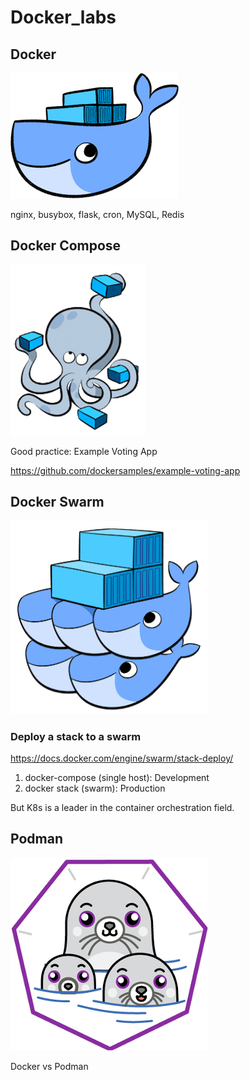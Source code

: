 # Docker_labs

## Docker

<img src="https://github.com/cly1213/Docker_labs/blob/main/img/docker.png"/>

nginx, busybox, flask, cron, MySQL, Redis

## Docker Compose

<img src="https://github.com/cly1213/Docker_labs/blob/main/img/docker-compose.png"/>

Good practice: Example Voting App

https://github.com/dockersamples/example-voting-app

## Docker Swarm

<img src="https://github.com/cly1213/Docker_labs/blob/main/img/docker-swarm.png"/>

### Deploy a stack to a swarm 
https://docs.docker.com/engine/swarm/stack-deploy/

1. docker-compose (single host): Development 
2. docker stack (swarm): Production

But K8s is a leader in the container orchestration field.

## Podman

<img src="https://github.com/cly1213/Docker_labs/blob/main/img/podman.png"/>

Docker vs Podman

